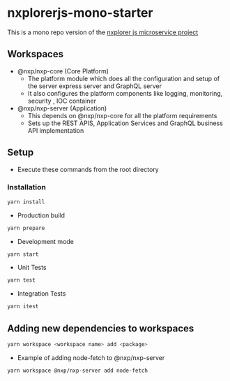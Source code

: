 # nxplorerjs-mono-starter

This is a mono repo version of the [nxplorer js microservice project](https://github.com/ERS-HCL/nxplorerjs-microservice-starter)

## Workspaces

- @nxp/nxp-core (Core Platform)
  - The platform module which does all the configuration and setup of the server express server and GraphQL server
  - It also configures the platform components like logging, monitoring, security , IOC container
- @nxp/nxp-server (Application)
  - This depends on @nxp/nxp-core for all the platform requirements
  - Sets up the REST APIS, Application Services and GraphQL business API implementation

## Setup

- Execute these commands from the root directory

### Installation

```bash
yarn install
```

- Production build

```bash
yarn prepare
```

- Development mode

```bash
yarn start
```

- Unit Tests

```bash
yarn test
```

- Integration Tests

```bash
yarn itest
```

## Adding new dependencies to workspaces

```bash
yarn workspace <workspace name> add <package>
```

- Example of adding node-fetch to @nxp/nxp-server

```bash
yarn workspace @nxp/nxp-server add node-fetch
```
